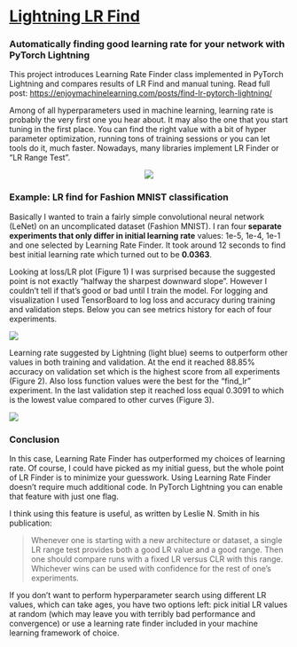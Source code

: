 # [Lightning LR Find](https://enjoymachinelearning.com/posts/find-lr-pytorch-lightning/)
### Automatically finding good learning rate for your network with PyTorch Lightning

This project introduces Learning Rate Finder class implemented in PyTorch Lightning and compares results of LR Find and manual tuning. Read full post: https://enjoymachinelearning.com/posts/find-lr-pytorch-lightning/  

Among of all hyperparameters used in machine learning, learning rate is probably the very first one you hear about. It may also the one that you start tuning in the first place. You can find the right value with a bit of hyper parameter optimization, running tons of training sessions or you can let tools do it, much faster. Nowadays, many libraries implement LR Finder or “LR Range Test”.

<p align="center">
<img src="https://enjoymachinelearning.com/assets/images/009/lr_plot.png">
</p>

### Example: LR find for Fashion MNIST classification

Basically I wanted to train a fairly simple convolutional neural network (LeNet) on an uncomplicated dataset (Fashion MNIST). I ran four **separate experiments that only differ in initial learning rate** values: 1e-5, 1e-4, 1e-1 and one selected by Learning Rate Finder. It took around 12 seconds to find best initial learning rate which turned out to be **0.0363**.

Looking at loss/LR plot (Figure 1) I was surprised because the suggested point is not exactly “halfway the sharpest downward slope”. However I couldn’t tell if that’s good or bad until I train the model. For logging and visualization I used TensorBoard to log loss and accuracy during training and validation steps. Below you can see metrics history for each of four experiments.

![](https://enjoymachinelearning.com/assets/images/009_train_val_acc.png)

Learning rate suggested by Lightning (light blue) seems to outperform other values in both training and validation. At the end it reached 88.85% accuracy on validation set which is the highest score from all experiments (Figure 2). Also loss function values were the best for the “find_lr” experiment. In the last validation step it reached loss equal 0.3091 to which is the lowest value compared to other curves (Figure 3).

![](https://enjoymachinelearning.com/assets/images/009_train_val_loss.png)

### Conclusion

In this case, Learning Rate Finder has outperformed my choices of learning rate. Of course, I could have picked as my initial guess, but the whole point of LR Finder is to minimize your guesswork. Using Learning Rate Finder doesn’t require much additional code. In PyTorch Lightning you can enable that feature with just one flag.

I think using this feature is useful, as written by Leslie N. Smith in his publication:

> Whenever one is starting with a new architecture or dataset, a single LR range test provides both a good LR value and a good range. Then one should compare runs with a fixed LR versus CLR with this range. Whichever wins can be used with confidence for the rest of one’s experiments.

If you don’t want to perform hyperparameter search using different LR values, which can take ages, you have two options left: pick initial LR values at random (which may leave you with terribly bad performance and convergence) or use a learning rate finder included in your machine learning framework of choice.
